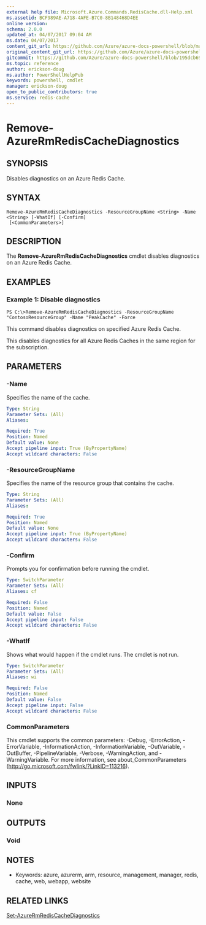 ```yaml
---
external help file: Microsoft.Azure.Commands.RedisCache.dll-Help.xml
ms.assetid: BCF989AE-A718-4AFE-B7C0-8B148468D4EE
online version:
schema: 2.0.0
updated_at: 04/07/2017 09:04 AM
ms.date: 04/07/2017
content_git_url: https://github.com/Azure/azure-docs-powershell/blob/master/azureps-cmdlets-docs/ResourceManager/AzureRM.RedisCache/v2.8.0/Remove-AzureRmRedisCacheDiagnostics.md
original_content_git_url: https://github.com/Azure/azure-docs-powershell/blob/master/azureps-cmdlets-docs/ResourceManager/AzureRM.RedisCache/v2.8.0/Remove-AzureRmRedisCacheDiagnostics.md
gitcommit: https://github.com/Azure/azure-docs-powershell/blob/195dcb690a30a5f2c0ecd5606483862547ef544a
ms.topic: reference
author: erickson-doug
ms.author: PowerShellHelpPub
keywords: powershell, cmdlet
manager: erickson-doug
open_to_public_contributors: true
ms.service: redis-cache
---
```


# Remove-AzureRmRedisCacheDiagnostics

## SYNOPSIS
Disables diagnostics on an Azure Redis Cache.

## SYNTAX

```
Remove-AzureRmRedisCacheDiagnostics -ResourceGroupName <String> -Name <String> [-WhatIf] [-Confirm]
 [<CommonParameters>]
```

## DESCRIPTION
The **Remove-AzureRmRedisCacheDiagnostics** cmdlet disables diagnostics on an Azure Redis Cache.

## EXAMPLES

### Example 1: Disable diagnostics
```
PS C:\>Remove-AzureRmRedisCacheDiagnostics -ResourceGroupName "ContosoResourceGroup" -Name "PeakCache" -Force
```

This command disables diagnostics on specified Azure Redis Cache.

This disables diagnostics for all Azure Redis Caches in the same region for the subscription.

## PARAMETERS

### -Name
Specifies the name of the cache.

```yaml
Type: String
Parameter Sets: (All)
Aliases: 

Required: True
Position: Named
Default value: None
Accept pipeline input: True (ByPropertyName)
Accept wildcard characters: False
```

### -ResourceGroupName
Specifies the name of the resource group that contains the cache.

```yaml
Type: String
Parameter Sets: (All)
Aliases: 

Required: True
Position: Named
Default value: None
Accept pipeline input: True (ByPropertyName)
Accept wildcard characters: False
```

### -Confirm
Prompts you for confirmation before running the cmdlet.

```yaml
Type: SwitchParameter
Parameter Sets: (All)
Aliases: cf

Required: False
Position: Named
Default value: False
Accept pipeline input: False
Accept wildcard characters: False
```

### -WhatIf
Shows what would happen if the cmdlet runs.
The cmdlet is not run.

```yaml
Type: SwitchParameter
Parameter Sets: (All)
Aliases: wi

Required: False
Position: Named
Default value: False
Accept pipeline input: False
Accept wildcard characters: False
```

### CommonParameters
This cmdlet supports the common parameters: -Debug, -ErrorAction, -ErrorVariable, -InformationAction, -InformationVariable, -OutVariable, -OutBuffer, -PipelineVariable, -Verbose, -WarningAction, and -WarningVariable. For more information, see about_CommonParameters (http://go.microsoft.com/fwlink/?LinkID=113216).

## INPUTS

### None

## OUTPUTS

### Void

## NOTES
* Keywords: azure, azurerm, arm, resource, management, manager, redis, cache, web, webapp, website

## RELATED LINKS

[Set-AzureRmRedisCacheDiagnostics](./Set-AzureRmRedisCacheDiagnostics.md)


